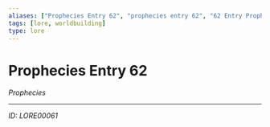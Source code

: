 ```yaml
---
aliases: ["Prophecies Entry 62", "prophecies entry 62", "62 Entry Prophecies"]
tags: [lore, worldbuilding]
type: lore
---
```


# Prophecies Entry 62

*Prophecies*

---
*ID: LORE00061*